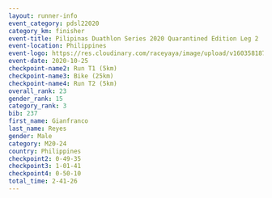 ```yaml
--- 
layout: runner-info 
event_category: pdsl22020 
category_km: finisher 
event-title: Pilipinas Duathlon Series 2020 Quarantined Edition Leg 2  
event-location: Philippines 
event-logo: https://res.cloudinary.com/raceyaya/image/upload/v1603581872/41E92198-22DE-4F19-946A-F3E262850A63_n9inde.png 
event-date: 2020-10-25 
checkpoint-name2: Run T1 (5km)  
checkpoint-name3: Bike (25km) 
checkpoint-name4: Run T2 (5km) 
overall_rank: 23
gender_rank: 15
category_rank: 3
bib: 237
first_name: Gianfranco
last_name: Reyes
gender: Male
category: M20-24
country: Philippines
checkpoint2: 0-49-35
checkpoint3: 1-01-41
checkpoint4: 0-50-10
total_time: 2-41-26
--- 
```

